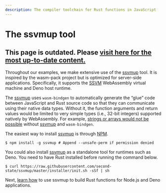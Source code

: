 ```yaml
---
description: The compiler toolchain for Rust functions in JavaScript
---
```


# The ssvmup tool

## This page is outdated. Please [visit here for the most up-to-date content.](https://www.secondstate.io/articles/ssvmup/)

Throughout our examples, we make extensive use of the [ssvmup](https://github.com/second-state/ssvmup) tool. It is inspired by the wasm-pack project but is optimized for server-side applications. Specifically, it supports the [SSVM](https://github.com/second-state/ssvm) WebAssembly virtual machine and Deno host runtime.

The [ssvmup](https://github.com/second-state/ssvmup) uses `wasm-bindgen` to automatically generate the “glue” code between JavaScript and Rust source code so that they can communicate using their native data types. Without it, the function arguments and return values would be limited to very simple types \(i.e., 32-bit integers\) supported natively by WebAssembly. For example, [strings or arrays would not be possible](https://medium.com/wasm/strings-in-webassembly-wasm-57a05c1ea333) without [ssvmup](https://github.com/second-state/ssvmup) and `wasm-bindgen`.

The easiest way to install [ssvmup](https://github.com/second-state/ssvmup) is through [NPM](https://www.npmjs.com/package/ssvmup).

```text
$ npm install -g ssvmup # Append --unsafe-perm if permission denied
```

You could also install [ssvmup](https://github.com/second-state/ssvmup) as a standalone tool for runtimes such as Deno. You need to have Rust installed before running the command below.

```text
$ curl https://raw.githubusercontent.com/second-state/ssvmup/master/installer/init.sh -sSf | sh
```

Next, [learn how](./) to use ssvmup to build Rust functions for Node.js and Deno applications.

